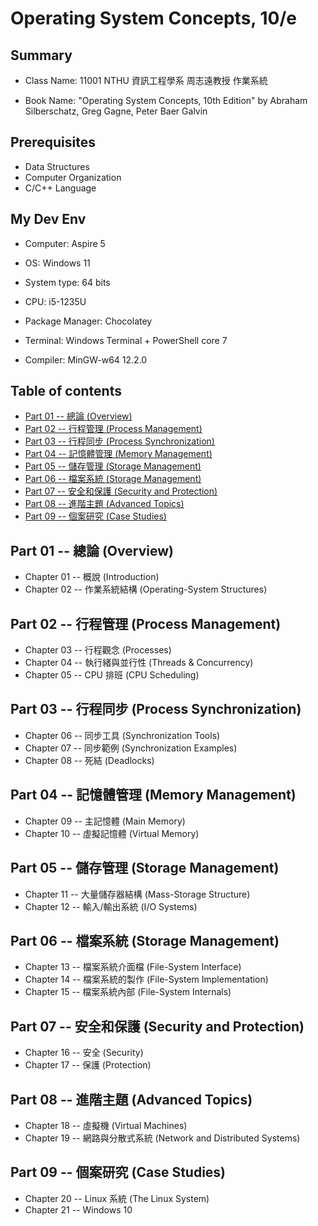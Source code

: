 # Operating System Concepts, 10/e #

## Summary ##

* Class Name: 11001 NTHU 資訊工程學系 周志遠教授 作業系統

* Book Name: "Operating System Concepts, 10th Edition" by Abraham Silberschatz, Greg Gagne, Peter Baer Galvin

## Prerequisites ##

* Data Structures
* Computer Organization
* C/C++ Language

## My Dev Env ##

* Computer: Aspire 5

* OS: Windows 11

* System type: 64 bits

* CPU: i5-1235U

* Package Manager: Chocolatey

* Terminal: Windows Terminal + PowerShell core 7

* Compiler: MinGW-w64 12.2.0

## Table of contents ##

* [Part 01 -- 總論 (Overview)](#part-01----總論-overview)
* [Part 02 -- 行程管理 (Process Management)](#part-02----行程管理-process-management)
* [Part 03 -- 行程同步 (Process Synchronization)](#part-03----行程同步-process-synchronization)
* [Part 04 -- 記憶體管理 (Memory Management)](#part-04----記憶體管理-memory-management)
* [Part 05 -- 儲存管理 (Storage Management)](#part-05----儲存管理-storage-management)
* [Part 06 -- 檔案系統 (Storage Management)](#part-06----檔案系統-storage-management)
* [Part 07 -- 安全和保護 (Security and Protection)](#part-07----安全和保護-security-and-protection)
* [Part 08 -- 進階主題 (Advanced Topics)](#part-08----進階主題-advanced-topics)
* [Part 09 -- 個案研究 (Case Studies)](#part-09----個案研究-case-studies)

## Part 01 -- 總論 (Overview) ##

* Chapter 01 -- 概說 (Introduction)
* Chapter 02 -- 作業系統結構 (Operating-System Structures)

## Part 02 -- 行程管理 (Process Management) ##

* Chapter 03 -- 行程觀念 (Processes)
* Chapter 04 -- 執行緒與並行性 (Threads & Concurrency)
* Chapter 05 -- CPU 排班 (CPU Scheduling)

## Part 03 -- 行程同步 (Process Synchronization) ##

* Chapter 06 -- 同步工具 (Synchronization Tools)
* Chapter 07 -- 同步範例 (Synchronization Examples)
* Chapter 08 -- 死結 (Deadlocks)

## Part 04 -- 記憶體管理 (Memory Management) ##

* Chapter 09 -- 主記憶體 (Main Memory)
* Chapter 10 -- 虛擬記憶體 (Virtual Memory)

## Part 05 -- 儲存管理 (Storage Management) ##

* Chapter 11 -- 大量儲存器結構 (Mass-Storage Structure)
* Chapter 12 -- 輸入/輸出系統 (I/O Systems)

## Part 06 -- 檔案系統 (Storage Management) ##

* Chapter 13 -- 檔案系統介面檔 (File-System Interface)
* Chapter 14 -- 檔案系統的製作 (File-System Implementation)
* Chapter 15 -- 檔案系統內部 (File-System Internals)

## Part 07 -- 安全和保護 (Security and Protection) ##

* Chapter 16 -- 安全 (Security)
* Chapter 17 -- 保護 (Protection)

## Part 08 -- 進階主題 (Advanced Topics) ##

* Chapter 18 -- 虛擬機 (Virtual Machines)
* Chapter 19 -- 網路與分散式系統 (Network and Distributed Systems)

## Part 09 -- 個案研究 (Case Studies) ##

* Chapter 20 -- Linux 系統 (The Linux System)
* Chapter 21 -- Windows 10
